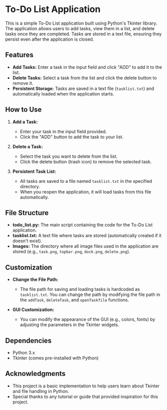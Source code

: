 # To-Do List Application

This is a simple To-Do List application built using Python's Tkinter library. The application allows users to add tasks, view them in a list, and delete tasks once they are completed. Tasks are stored in a text file, ensuring they persist even after the application is closed.

## Features

-   **Add Tasks:** Enter a task in the input field and click "ADD" to add it to the list.
-   **Delete Tasks:** Select a task from the list and click the delete button to remove it.
-   **Persistent Storage:** Tasks are saved in a text file (`tasklist.txt`) and automatically loaded when the application starts.


## How to Use

1.  **Add a Task:**
    
    -   Enter your task in the input field provided.
    -   Click the "ADD" button to add the task to your list.
2.  **Delete a Task:**
    
    -   Select the task you want to delete from the list.
    -   Click the delete button (trash icon) to remove the selected task.
3.  **Persistent Task List:**
    
    -   All tasks are saved to a file named `tasklist.txt` in the specified directory.
    -   When you reopen the application, it will load tasks from this file automatically.

## File Structure

-   **todo_list.py:** The main script containing the code for the To-Do List application.
-   **tasklist.txt:** A text file where tasks are stored (automatically created if it doesn't exist).
-   **Images:** The directory where all image files used in the application are stored (e.g., `task.png`, `topbar.png`, `dock.png`, `delete.png`).

## Customization

-   **Change the File Path:**
    
    -   The file path for saving and loading tasks is hardcoded as `tasklist.txt`. You can change the path by modifying the file path in the `addTask`, `deleteTask`, and `openTaskfile` functions.
-   **GUI Customization:**
    
    -   You can modify the appearance of the GUI (e.g., colors, fonts) by adjusting the parameters in the Tkinter widgets.

## Dependencies

-   Python 3.x
-   Tkinter (comes pre-installed with Python)


## Acknowledgments

-   This project is a basic implementation to help users learn about Tkinter and file handling in Python.
-   Special thanks to any tutorial or guide that provided inspiration for this project.
